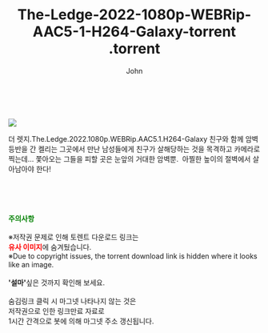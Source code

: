 ﻿---
layout: post
title:  "                   The-Ledge-2022-1080p-WEBRip-AAC5-1-H264-Galaxy-torrent                .torrent"
author: John
categories: [ 영화 ]
tags: [  ]
image: https://torrentrj57.com/uploadfile/full/fc1316b36c5e5a1982a3aa81f6a8c883c8393e32.jpg 
description: "                   The-Ledge-2022-1080p-WEBRip-AAC5-1-H264-Galaxy-torrent                 torrent 정보 공유"
toc: true
toc_sticky: true
---

<br>
<p><img src="https://torrentrj57.com/uploadfile/full/fc1316b36c5e5a1982a3aa81f6a8c883c8393e32.jpg"/></p>
 더 렛지.The.Ledge.2022.1080p.WEBRip.AAC5.1.H264-Galaxy 친구와 함께 암벽등반을 간 켈리는 그곳에서 만난 남성들에게 친구가 살해당하는 것을 목격하고 카메라로 찍는데… 쫓아오는 그들을 피할 곳은 눈앞의 거대한 암벽뿐.  아찔한 높이의 절벽에서 살아남아야 한다! 
    
<br><br><br>
<p data-ke-size="size16"><b><span style="color: green;">주의사항</span></b><br /><br />※저작권 문제로 인해 토렌트 다운로드 링크는<br /><b><span style="color: red;">유사 이미지</span></b>에 숨겨뒀습니다.<br />※Due to copyright issues, the torrent download link is hidden where it looks like an image.<br /><br /><b>'설마'</b>싶은 것까지 확인해 보세요.<br /><br />숨김링크 클릭 시 마그넷 나타나지 않는 것은<br />저작권으로 인한 링크만료 자료로<br />1시간 간격으로 봇에 의해 마그넷 주소 갱신됩니다.</p>
